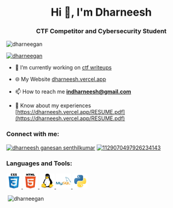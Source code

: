 <h1 align="center">Hi 👋, I'm Dharneesh</h1>
<h3 align="center">CTF Competitor and Cybersecurity Student</h3>

<p align="left"> <img src="https://komarev.com/ghpvc/?username=dharneegan&label=Profile%20views&color=0e75b6&style=flat" alt="dharneegan" /> </p>

<p align="left"> <a href="https://github.com/ryo-ma/github-profile-trophy"><img src="https://github-profile-trophy.vercel.app/?username=dharneegan" alt="dharneegan" /></a> </p>

- 🔭 I’m currently working on [ctf writeups](https://github.com/dharneegan/ctf)

- 🌐 My Website [dharneesh.vercel.app](https://dharneesh.vercel.app)

- 📫 How to reach me **indharneesh@gmail.com**

- 📄 Know about my experiences [https://dharneesh.vercel.app/RESUME.pdf](https://dharneesh.vercel.app/RESUME.pdf)

<h3 align="left">Connect with me:</h3>
<p align="left">
<a href="https://linkedin.com/in/dharneesh-ganesan-senthilkumar-56116b261" target="blank"><img align="center" src="https://raw.githubusercontent.com/rahuldkjain/github-profile-readme-generator/master/src/images/icons/Social/linked-in-alt.svg" alt="dharneesh ganesan senthilkumar" height="30" width="40" /></a>
<a href="https://discord.com/users/1129070497926234143" target="blank"><img align="center" src="https://raw.githubusercontent.com/rahuldkjain/github-profile-readme-generator/master/src/images/icons/Social/discord.svg" alt="1129070497926234143" height="30" width="40" /></a>
</p>

<h3 align="left">Languages and Tools:</h3>
<p align="left"> <a href="https://www.w3schools.com/css/" target="_blank" rel="noreferrer"> <img src="https://raw.githubusercontent.com/devicons/devicon/master/icons/css3/css3-original-wordmark.svg" alt="css3" width="40" height="40"/> </a> <a href="https://www.w3.org/html/" target="_blank" rel="noreferrer"> <img src="https://raw.githubusercontent.com/devicons/devicon/master/icons/html5/html5-original-wordmark.svg" alt="html5" width="40" height="40"/> </a> <a href="https://www.linux.org/" target="_blank" rel="noreferrer"> <img src="https://raw.githubusercontent.com/devicons/devicon/master/icons/linux/linux-original.svg" alt="linux" width="40" height="40"/> </a> <a href="https://www.mysql.com/" target="_blank" rel="noreferrer"> <img src="https://raw.githubusercontent.com/devicons/devicon/master/icons/mysql/mysql-original-wordmark.svg" alt="mysql" width="40" height="40"/> </a> <a href="https://www.python.org" target="_blank" rel="noreferrer"> <img src="https://raw.githubusercontent.com/devicons/devicon/master/icons/python/python-original.svg" alt="python" width="40" height="40"/> </a> </p>

<p>&nbsp;<img align="center" src="https://github-readme-stats.vercel.app/api?username=dharneegan&show_icons=true&locale=en" alt="dharneegan" /></p>
